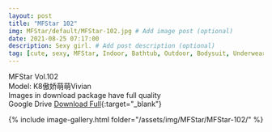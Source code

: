 ```yaml
---
layout: post
title: "MFStar 102"
img: MFStar/default/MFStar-102.jpg # Add image post (optional)
date: 2021-08-25 07:17:00
description: Sexy girl. # Add post description (optional)
tag: [cute, sexy, MFStar, Indoor, Bathtub, Outdoor, Bodysuit, Underwear, Cosplay, Big Tits, Tattoo, CHINAGIRLS]
---
```

MFStar Vol.102  
Model: K8傲娇萌萌Vivian      
Images in download package have full quality                    
Google Drive [Download Full](https://ouo.io/bLh74x){:target="_blank"}

{% include image-gallery.html folder="/assets/img/MFStar/MFStar-102/" %}
